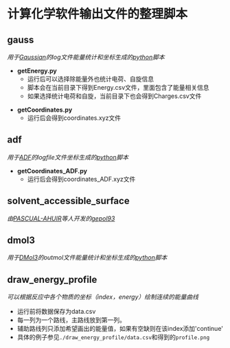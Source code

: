 # 计算化学软件输出文件的整理脚本

## gauss
*用于[Gaussian](https://gaussian.com/)的log文件能量统计和坐标生成的[python](https://www.python.org/)脚本*

* **getEnergy.py**
  * 运行后可以选择除能量外也统计电荷、自旋信息  
  * 脚本会在当前目录下得到Energy.csv文件，里面包含了能量相关信息  
  * 如果选择统计电荷和自旋，当前目录下也会得到Charges.csv文件  

- **getCoordinates.py**  
  - 运行后会得到coordinates.xyz文件  

## adf
*用于[ADF](https://www.scm.com/product/adf/)的logfile文件坐标生成的[python](https://www.python.org/)脚本*  

* **getCoordinates_ADF.py**
  * 运行后会得到coordinates_ADF.xyz文件 
  
## solvent_accessible_surface
*由[PASCUAL-AHUIR]( https://doi.org/10.1002/jcc.540151009)等人开发的[gepol93](http://server.ccl.net/cca/software/SOURCES/FORTRAN/molecular_surface/gepol93/index.shtml)*

## dmol3
*用于[DMol3](http://molscience.com/software/DMol3)的outmol文件能量统计和坐标生成的[python](https://www.python.org/)脚本*

## draw_energy_profile
*可以根据反应中各个物质的坐标（index，energy）绘制连续的能量曲线*
* 运行前将数据保存为data.csv
 * 每一列为一个路线，主路线放到第一列。
 * 辅助路线列只添加希望画出的能量值，如果有空缺则在该index添加'continue'
 * 具体的例子参见`./draw_energy_profile/data.csv`和得到的`profile.png`

